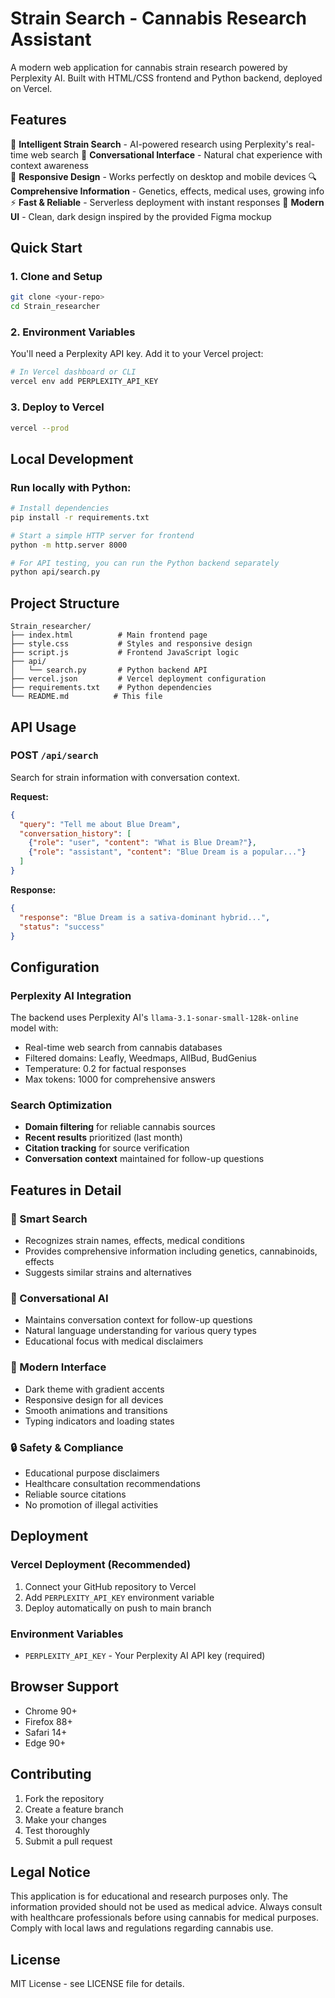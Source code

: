 # Strain Search - Cannabis Research Assistant

A modern web application for cannabis strain research powered by Perplexity AI. Built with HTML/CSS frontend and Python backend, deployed on Vercel. 

## Features

🌿 **Intelligent Strain Search** - AI-powered research using Perplexity's real-time web search
💬 **Conversational Interface** - Natural chat experience with context awareness  
📱 **Responsive Design** - Works perfectly on desktop and mobile devices
🔍 **Comprehensive Information** - Genetics, effects, medical uses, growing info
⚡ **Fast & Reliable** - Serverless deployment with instant responses
🎨 **Modern UI** - Clean, dark design inspired by the provided Figma mockup

## Quick Start

### 1. Clone and Setup
```bash
git clone <your-repo>
cd Strain_researcher
```

### 2. Environment Variables
You'll need a Perplexity API key. Add it to your Vercel project:

```bash
# In Vercel dashboard or CLI
vercel env add PERPLEXITY_API_KEY
```

### 3. Deploy to Vercel
```bash
vercel --prod
```

## Local Development

### Run locally with Python:
```bash
# Install dependencies
pip install -r requirements.txt

# Start a simple HTTP server for frontend
python -m http.server 8000

# For API testing, you can run the Python backend separately
python api/search.py
```

## Project Structure

```
Strain_researcher/
├── index.html          # Main frontend page
├── style.css           # Styles and responsive design
├── script.js           # Frontend JavaScript logic
├── api/
│   └── search.py       # Python backend API
├── vercel.json         # Vercel deployment configuration
├── requirements.txt    # Python dependencies
└── README.md          # This file
```

## API Usage

### POST `/api/search`
Search for strain information with conversation context.

**Request:**
```json
{
  "query": "Tell me about Blue Dream",
  "conversation_history": [
    {"role": "user", "content": "What is Blue Dream?"},
    {"role": "assistant", "content": "Blue Dream is a popular..."}
  ]
}
```

**Response:**
```json
{
  "response": "Blue Dream is a sativa-dominant hybrid...",
  "status": "success"
}
```

## Configuration

### Perplexity AI Integration
The backend uses Perplexity AI's `llama-3.1-sonar-small-128k-online` model with:
- Real-time web search from cannabis databases
- Filtered domains: Leafly, Weedmaps, AllBud, BudGenius
- Temperature: 0.2 for factual responses
- Max tokens: 1000 for comprehensive answers

### Search Optimization
- **Domain filtering** for reliable cannabis sources
- **Recent results** prioritized (last month)
- **Citation tracking** for source verification
- **Conversation context** maintained for follow-up questions

## Features in Detail

### 🎯 Smart Search
- Recognizes strain names, effects, medical conditions
- Provides comprehensive information including genetics, cannabinoids, effects
- Suggests similar strains and alternatives

### 💬 Conversational AI  
- Maintains conversation context for follow-up questions
- Natural language understanding for various query types
- Educational focus with medical disclaimers

### 🎨 Modern Interface
- Dark theme with gradient accents
- Responsive design for all devices
- Smooth animations and transitions
- Typing indicators and loading states

### 🔒 Safety & Compliance
- Educational purpose disclaimers
- Healthcare consultation recommendations
- Reliable source citations
- No promotion of illegal activities

## Deployment

### Vercel Deployment (Recommended)
1. Connect your GitHub repository to Vercel
2. Add `PERPLEXITY_API_KEY` environment variable
3. Deploy automatically on push to main branch

### Environment Variables
- `PERPLEXITY_API_KEY` - Your Perplexity AI API key (required)

## Browser Support

- Chrome 90+
- Firefox 88+
- Safari 14+
- Edge 90+

## Contributing

1. Fork the repository
2. Create a feature branch
3. Make your changes
4. Test thoroughly
5. Submit a pull request

## Legal Notice

This application is for educational and research purposes only. The information provided should not be used as medical advice. Always consult with healthcare professionals before using cannabis for medical purposes. Comply with local laws and regulations regarding cannabis use.

## License

MIT License - see LICENSE file for details.